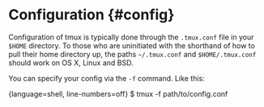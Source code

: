 # Configuration {#config}

Configuration of tmux is typically done through the `.tmux.conf` file in your
`$HOME` directory.  To those who are uninitiated with the shorthand of how to
pull their home directory up, the paths `~/.tmux.conf` and `$HOME/.tmux.conf`
should work on OS X, Linux and BSD.

You can specify your config via the `-f` command. Like this:

{language=shell, line-numbers=off}
    $ tmux -f path/to/config.conf

